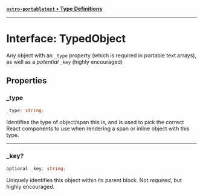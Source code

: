 [**`astro-portabletext` • Type Definitions**](../README.md)

***

# Interface: TypedObject

Any object with an `_type` property (which is required in portable text arrays),
as well as a _potential_ `_key` (highly encouraged)

## Properties

### \_type

```ts
_type: string;
```

Identifies the type of object/span this is, and is used to pick the correct React components
to use when rendering a span or inline object with this type.

***

### \_key?

```ts
optional _key: string;
```

Uniquely identifies this object within its parent block.
Not _required_, but highly encouraged.
